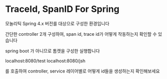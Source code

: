 # TraceId, SpanID For Spring

모놀리틱 Spring 4.x 버전를 대상으로 구성한 환경입니다

간단한 controller 2개 구성하여, span id, trace id가 어떻게 작동하는지 확인할 수 있습니다

spring boot 가 아니므로 톰캣을 구성한  실행합니다

localhost:8080/test
localhost:8080/jsh

를 호출하여 controller, service 레이어별로 어떻게 id들을 생성하는지 확인해보세요

